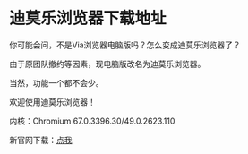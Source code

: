 # 迪莫乐浏览器下载地址

你可能会问，不是Via浏览器电脑版吗？怎么变成迪莫乐浏览器了？

由于原团队撤约等因素，现电脑版改名为迪莫乐浏览器。

当然，功能一个都不会少。

欢迎使用迪莫乐浏览器！

内核：Chromium 67.0.3396.30/49.0.2623.110

新官网下载：[点我](https://viabrowser.github.io)
